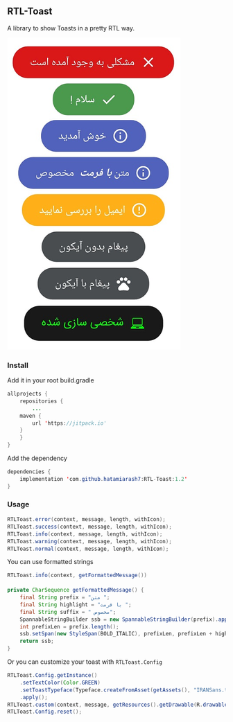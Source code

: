 
## RTL-Toast

A library to show Toasts in a pretty RTL way.

![ScreenShot](./assets/template.jpg)

### Install
Add it in your root build.gradle
```java
allprojects {
    repositories {
        ...
	maven {
	    url 'https://jitpack.io'
	}
    }
}
```
Add the dependency
```java
dependencies {
    implementation 'com.github.hatamiarash7:RTL-Toast:1.2'
}
```

### Usage
```java
RTLToast.error(context, message, length, withIcon);
RTLToast.success(context, message, length, withIcon);
RTLToast.info(context, message, length, withIcon);
RTLToast.warning(context, message, length, withIcon);
RTLToast.normal(context, message, length, withIcon);
```

You can use formatted strings
```java
RTLToast.info(context, getFormattedMessage())

private CharSequence getFormattedMessage() {  
    final String prefix = "متن ";  
    final String highlight = "با فرمت ";  
    final String suffix = " مخصوص";  
    SpannableStringBuilder ssb = new SpannableStringBuilder(prefix).append(highlight).append(suffix);  
    int prefixLen = prefix.length();  
    ssb.setSpan(new StyleSpan(BOLD_ITALIC), prefixLen, prefixLen + highlight.length(), Spannable.SPAN_EXCLUSIVE_EXCLUSIVE);  
    return ssb;  
}
```

Or you can customize your toast with `RTLToast.Config`
```java
RTLToast.Config.getInstance()  
    .setTextColor(Color.GREEN)  
    .setToastTypeface(Typeface.createFromAsset(getAssets(), "IRANSans.ttf"))  
    .apply();  
RTLToast.custom(context, message, getResources().getDrawable(R.drawable.laptop512), Color.BLACK, length, withIcon, shouldTint).show();
RTLToast.Config.reset();
```
